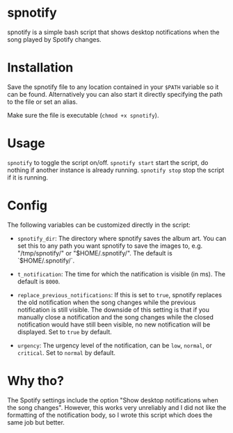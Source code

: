 # spnotify
spnotify is a simple bash script that shows desktop notifications when the song played by Spotify changes.

# Installation
Save the spnotify file to any location contained in your `$PATH` variable so it can be found.
Alternatively you can also start it directly specifying the path to the file or set an alias.

Make sure the file is executable (`chmod +x spnotify`).

# Usage
`spnotify` to toggle the script on/off.
`spnotify start` start the script, do nothing if another instance is already running.
`spnotify stop` stop the script if it is running.

# Config
The following variables can be customized directly in the script:

- `spnotify_dir`: The directory where spnotify saves the album art. You can set this to any path you want spnotify to save the images to, e.g. "/tmp/spnotify/" or "$HOME/.spnotify/". The default is `$HOME/.spnotify/`.

- `t_notification`: The time for which the natification is visible (in ms). The default is `8000`.

- `replace_previous_notifications`: If this is set to `true`, spnotify replaces the old notification when the song changes while the previous notification is still visible. The downside of this setting is that if you manually close a notification and the song changes while the closed notification would have still been visible, no new notification will be displayed. Set to `true` by default.

- `urgency`: The urgency level of the notification, can be `low`, `normal`, or `critical`. Set to `normal` by default.

# Why tho?
The Spotify settings include the option "Show desktop notifications when the song changes".
However, this works very unreliably and I did not like the formatting of the notification body,
so I wrote this script which does the same job but better.
